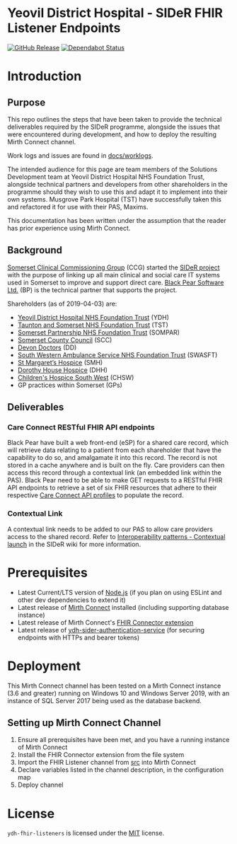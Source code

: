Yeovil District Hospital - SIDeR FHIR Listener Endpoints
==========================================
[![GitHub Release](https://img.shields.io/github/release/Fdawgs/ydh-fhir-listeners.svg)](https://github.com/Fdawgs/ydh-fhir-listeners/releases/latest/) [![Dependabot Status](https://api.dependabot.com/badges/status?host=github&identifier=217485645)](https://dependabot.com)

# Introduction

## Purpose
This repo outlines the steps that have been taken to provide the technical deliverables required by the SIDeR programme, alongside the issues that were encountered during development, and how to deploy the resulting Mirth Connect channel.

Work logs and issues are found in [docs/worklogs](https://github.com/Fdawgs/ydh-fhir-listeners/tree/master/docs/worklogs).

The intended audience for this page are team members of the Solutions Development team at Yeovil District Hospital NHS Foundation Trust, alongside technical partners and developers from other shareholders in the programme should they wish to use this and adapt it to implement into their own systems. Musgrove Park Hospital (TST) have successfully taken this and refactored it for use with their PAS, Maxims.

This documentation has been written under the assumption that the reader has prior experience using Mirth Connect.

## Background
[Somerset Clinical Commissioning Group](https://www.somersetccg.nhs.uk/#) (CCG) started the [SIDeR project](https://www.somersetccg.nhs.uk/your-health/sharing-your-information/sider/) with the purpose of linking up all main clinical and social care IT systems used in Somerset to improve and support direct care. [Black Pear Software Ltd.](https://www.blackpear.com/) (BP) is the technical partner that supports the project.

Shareholders (as of 2019-04-03) are:
- [Yeovil District Hospital NHS Foundation Trust](https://yeovilhospital.co.uk/) (YDH)
- [Taunton and Somerset NHS Foundation Trust](https://www.tsft.nhs.uk/) (TST)
- [Somerset Partnership NHS Foundation Trust](http://www.sompar.nhs.uk/) (SOMPAR)
- [Somerset County Council](http://www.somerset.gov.uk/) (SCC)
- [Devon Doctors](https://www.devondoctors.co.uk/) (DD)
- [South Western Ambulance Service NHS Foundation Trust](https://www.swast.nhs.uk/) (SWASFT)
- [St Margaret’s Hospice](https://www.somerset-hospice.org.uk/) (SMH)
- [Dorothy House Hospice](https://www.dorothyhouse.org.uk/) (DHH)
- [Children's Hospice South West](https://www.chsw.org.uk/) (CHSW)
- GP practices within Somerset (GPs)


## Deliverables

###  Care Connect RESTful FHIR API endpoints
Black Pear have built a web front-end (eSP) for a shared care record, which will retrieve data relating to a patient from each shareholder that have the capability to do so, and amalgamate it into this record. The record is not stored in a cache anywhere and is built on the fly.
Care providers can then access this record through a contextual link (an embedded link within the PAS).
Black Pear need to be able to make GET requests to a RESTful FHIR API endpoints to retrieve a set of six FHIR resources that adhere to their respective [Care Connect API profiles](https://nhsconnect.github.io/CareConnectAPI/) to populate the record.

###  Contextual Link
A contextual link needs to be added to our PAS to allow care providers access to the shared record. Refer to [Interoperability patterns - Contextual launch](https://github.com/Somerset-SIDeR-Programme/SIDeR-interop-patterns/wiki/contextual-launch) in the SIDeR wiki for more information.

# Prerequisites
- Latest Current/LTS version of [Node.js](https://nodejs.org/en/) (if you plan on using ESLint and other dev dependencies to extend it)
- Latest release of [Mirth Connect](https://github.com/nextgenhealthcare/connect) installed (including supporting database instance)
- Latest release of Mirth Connect's [FHIR Connector extension](https://ng.nextgen.com/l/488571/2018-03-16/6w3yr)
- Latest release of [ydh-sider-authentication-service](https://github.com/Fdawgs/ydh-sider-authentication-service) (for securing endpoints with HTTPs and bearer tokens)

# Deployment
This Mirth Connect channel has been tested on a Mirth Connect instance (3.6 and greater) running on Windows 10 and Windows Server 2019, with an instance of SQL Server 2017 being used as the database backend.

## Setting up Mirth Connect Channel
1. Ensure all prerequisites have been met, and you have a running instance of Mirth Connect
2. Install the FHIR Connector extension from the file system
3. Import the FHIR Listener channel from [src](https://github.com/Fdawgs/ydh-fhir-listeners/tree/master/src) into Mirth Connect
4. Declare variables listed in the channel description, in the configuration map
5. Deploy channel


# License
`ydh-fhir-listeners` is licensed under the [MIT](https://github.com/Fdawgs/ydh-fhir-listeners/blob/master/LICENSE) license.
